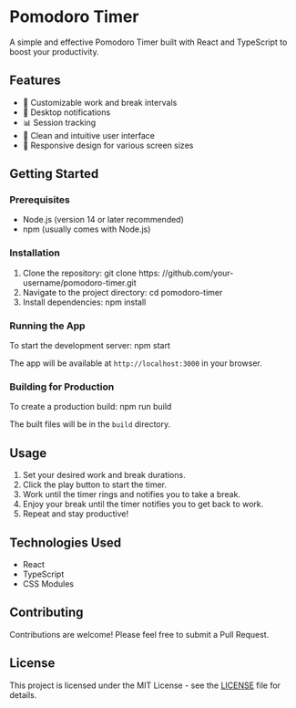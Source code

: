 # Pomodoro Timer

A simple and effective Pomodoro Timer built with React and TypeScript to boost your productivity.

## Features

- 🍅 Customizable work and break intervals
- 🔔 Desktop notifications
- 📊 Session tracking
- 🎨 Clean and intuitive user interface
- 📱 Responsive design for various screen sizes

## Getting Started

### Prerequisites

- Node.js (version 14 or later recommended)
- npm (usually comes with Node.js)

### Installation

1. Clone the repository: git clone https: //github.com/your-username/pomodoro-timer.git
2. Navigate to the project directory: cd pomodoro-timer
3. Install dependencies: npm install

### Running the App

To start the development server: npm start

The app will be available at `http://localhost:3000` in your browser.

### Building for Production

To create a production build: npm run build

The built files will be in the `build` directory.

## Usage

1. Set your desired work and break durations.
2. Click the play button to start the timer.
3. Work until the timer rings and notifies you to take a break.
4. Enjoy your break until the timer notifies you to get back to work.
5. Repeat and stay productive!

## Technologies Used

- React
- TypeScript
- CSS Modules

## Contributing

Contributions are welcome! Please feel free to submit a Pull Request.

## License

This project is licensed under the MIT License - see the [LICENSE](LICENSE) file for details.
